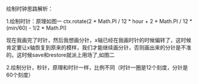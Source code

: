 绘制时钟思路解析：

1.绘制时针：原理如图一
ctx.rotate(2 * Math.PI / 12 * hour + 2 * Math.PI / 12 *(min/60) - 1/2 * Math.PI)

现在我画完了时针，然后我想画分针，x轴已经在我画时针的时候偏转了，这时候肯定要让x轴恢复到原来的模样，我们才能继续画分针，否则画出来的分针是不准的。这时候save和restore就派上用场了,如图二

2.绘制分针，秒针，原理和时针一样，比例不同（时针一圈是12个刻度，分针是60个刻度）